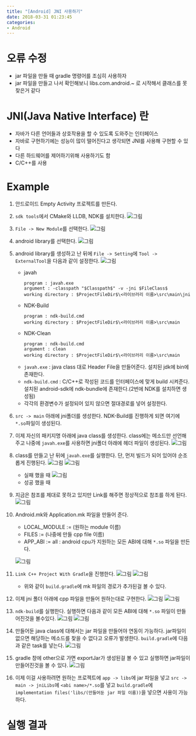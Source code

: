 ```yaml
---
title: "[Android] JNI 사용하기"
date: 2018-03-31 01:23:45
categories:
- Android
---
```


# 오류 수정
* jar 파일을 만들 때 gradle 명령어를 조심히 사용하자
* jar 파일을 만들고 나서 확인해보니 libs.com.android.~ 로 시작해서 클래스를 못찾은거 같다

# JNI(Java Native Interface) 란
* 자바가 다른 언어들과 상호작용을 할 수 있도록 도와주는 인터페이스
* 자바로 구현하기에는 성능이 많이 떨어진다고 생각되면 JNI를 사용해 구현할 수 있다
* 다른 하드웨어를 제어하기위해 사용하기도 함
* C/C++를 사용

# Example
1. 안드로이드 Empty Activity 프로젝트를 만든다.
2. ```sdk tools```에서 CMake와 LLDB, NDK를 설치한다.
![그림](/img/android/sdk-setting.png)
3. ```File -> New Module```를 선택한다.
![그림](/img/android/new-module.png)
4. android library를 선택한다.
![그림](/img/android/android-library.png)
5. android library를 생성하고 난 뒤에 ```File -> Setting```에 ```Tool -> ExternalTool```을 다음과 같이 설정한다.
	![그림](/img/android/setting.png)
	* javah
        ```text
        program : javah.exe
        argument : -classpath "$Classpath$" -v -jni $FileClass$
        working directory : $ProjectFileDir$\<라이브러리 이름>\src\main\jni
        ```
    * NDK-Build
        ```text
        program : ndk-build.cmd
        working directory : $ProjectFileDir$\<라이브러리 이름>\src\main
        ```
    * NDK-Clean
        ```text
        program : ndk-build.cmd
        argument : clean
        working directory : $ProjectFileDir$\<라이브러리 이름>\src\main
        ```
	* ```javah.exe``` : java class 대로 Header File을 만들어준다. 설치된 jdk에 bin에 존재한다.
	* ```ndk-build.cmd``` : C/C++로 작성된 코드를 인터페이스에 맞게 build 시켜준다. 설치된 android-sdk에 ndk-bundle에 존재한다.(2번에 NDK를 설치하면 생성됨)
	* 각각의 환경변수가 설정되어 있지 않으면 절대경로를 넣어 설정한다.

6. ```src -> main``` 아래에 jni폴더를 생성한다. NDK-Build를 진행하게 되면 여기에 ```*.so```파일이 생성된다.
7. 이제 자신의 패키지명 아래에 java class를 생성한다. class에는 메소드만 선언해주고 나중에 ```javah.exe```를 사용하면 jni폴더 아래에 헤더 파일이 생성된다.
![그림](/img/android/create-class.png)
8. class를 만들고 난 뒤에 ```javah.exe```를 실행한다. 단, 먼저 빌드가 되어 있어야 순조롭게 진행된다.
	![그림](/img/android/make-project.png)
    ![그림](/img/android/error-javah.png)
    * 실패 했을 때
    ![그림](/img/android/success-javah.png)
    * 성공 했을 때
9. 지금은 참조를 제대로 못하고 있지만 Link를 해주면 정상적으로 참조를 하게 된다.
![그림](/img/android/c-header.png)
10. Android.mk와 Application.mk 파일을 만들어 준다.
	* LOCAL_MODULE := (원하는 module 이름)
	* FILES := (나중에 만들 cpp file 이름)
	* APP_ABI := all : android cpu가 지원하는 모든 ABI에 대해 ```*.so``` 파일을 만든다.

	![그림](/img/android/create-mk-file.png)

11. ```Link C++ Project With Gradle```을 진행한다.
    ![그림](/img/android/link.png)
    ![그림](/img/android/mk-build-gradle.png)
    * 위와 같이 ```build.gradle```에 mk 파일의 경로가 추가된걸 볼 수 있다.
12. 이제 jni 폴더 아래에 cpp 파일을 만들어 원하는대로 구현한다.
![그림](/img/android/make-csource.png)
![그림](/img/android/create-cpp.png)
13. ```ndk-build```를 실행한다. 실행하면 다음과 같이 모든 ABI에 대해 ```*.so``` 파일이 만들어진것을 볼수있다.
![그림](/img/android/excute-ndk-build.png)
![그림](/img/android/after-excute-ndk-build.png)
14. 만들어둔 java class에 대해서는 jar 파일을 만들어야 연동이 가능하다. jar파일이 없으면 해당하는 메소드를 찾을 수 없다고 오류가 발생한다. ```build.gradle```에 다음과 같은 task를 넣는다.
![그림](/img/android/export-jar.png)
15. gradle 창에 other으로 가면 exportJar가 생성된걸 볼 수 있고 실행하면 jar파일이 만들어진것을 볼 수 있다.
![그림](/img/android/export-jar-gradle.png)
16. 이제 이걸 사용하려면 원하는 프로젝트에 ```app -> libs```에 jar 파일을 넣고 ```src -> main -> jniLibs```에 ```<abi name>/*.so```를 넣고 ```build.gradle```에 ```implementation files('libs/(만들어둔 jar 파일 이름))```을 넣으면 사용이 가능하다.

# 실행 결과